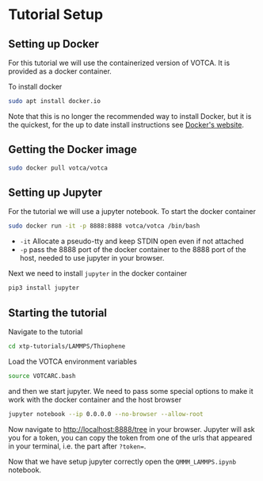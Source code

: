 # Tutorial Setup

## Setting up Docker
For this tutorial we will use the containerized version of VOTCA. It is provided as a docker container.

To install docker

```bash
sudo apt install docker.io
```

Note that this is no longer the recommended way to install Docker, but it is the quickest, for the up to date install instructions see [Docker's website](https://docs.docker.com/engine/install/).

## Getting the Docker image
```bash
sudo docker pull votca/votca
```

## Setting up Jupyter
For the tutorial we will use a jupyter notebook. To start the docker container

```bash
sudo docker run -it -p 8888:8888 votca/votca /bin/bash
```

* `-it` Allocate a pseudo-tty and keep STDIN open even if not attached
* `-p` pass the 8888 port of the docker container to the 8888 port of the host, needed to use jupyter in your browser.

Next we need to install `jupyter` in the docker container

```bash
pip3 install jupyter
```

## Starting the tutorial
Navigate to the tutorial

```bash
cd xtp-tutorials/LAMMPS/Thiophene
```

Load the VOTCA environment variables

```bash
source VOTCARC.bash
```

and then we start jupyter. We need to pass some special options to make it work with the docker container and the host browser

```bash
jupyter notebook --ip 0.0.0.0 --no-browser --allow-root
```

Now navigate to [http://localhost:8888/tree](http://localhost:8888/tree) in your browser. Jupyter will ask you for a token, you can copy the token from one of the urls that appeared in your terminal, i.e. the part after `?token=`.

Now that we have setup jupyter correctly open the `QMMM_LAMMPS.ipynb` notebook.
